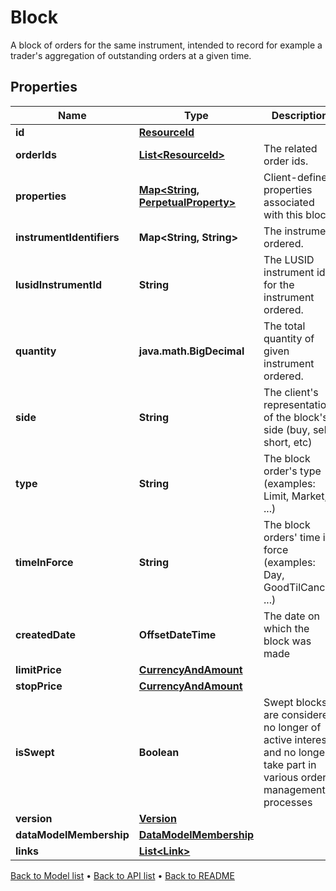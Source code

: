 

# Block

A block of orders for the same instrument, intended to record for example a trader's aggregation  of outstanding orders at a given time.

## Properties

| Name | Type | Description | Notes |
|------------ | ------------- | ------------- | -------------|
|**id** | [**ResourceId**](ResourceId.md) |  |  |
|**orderIds** | [**List&lt;ResourceId&gt;**](ResourceId.md) | The related order ids. |  |
|**properties** | [**Map&lt;String, PerpetualProperty&gt;**](PerpetualProperty.md) | Client-defined properties associated with this block. |  [optional] |
|**instrumentIdentifiers** | **Map&lt;String, String&gt;** | The instrument ordered. |  |
|**lusidInstrumentId** | **String** | The LUSID instrument id for the instrument ordered. |  |
|**quantity** | **java.math.BigDecimal** | The total quantity of given instrument ordered. |  |
|**side** | **String** | The client&#39;s representation of the block&#39;s side (buy, sell, short, etc) |  |
|**type** | **String** | The block order&#39;s type (examples: Limit, Market, ...) |  |
|**timeInForce** | **String** | The block orders&#39; time in force (examples: Day, GoodTilCancel, ...) |  |
|**createdDate** | **OffsetDateTime** | The date on which the block was made |  |
|**limitPrice** | [**CurrencyAndAmount**](CurrencyAndAmount.md) |  |  [optional] |
|**stopPrice** | [**CurrencyAndAmount**](CurrencyAndAmount.md) |  |  [optional] |
|**isSwept** | **Boolean** | Swept blocks are considered no longer of active interest, and no longer take part in various order management processes |  |
|**version** | [**Version**](Version.md) |  |  [optional] |
|**dataModelMembership** | [**DataModelMembership**](DataModelMembership.md) |  |  [optional] |
|**links** | [**List&lt;Link&gt;**](Link.md) |  |  [optional] |



[Back to Model list](../README.md#documentation-for-models) &#8226; [Back to API list](../README.md#documentation-for-api-endpoints) &#8226; [Back to README](../README.md)


